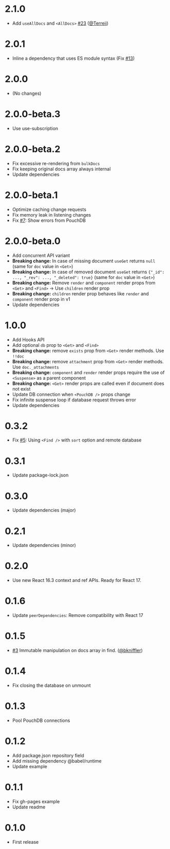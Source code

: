 # 2.1.0

- Add `useAllDocs` and `<AllDocs>` [#23](https://github.com/ArnoSaine/react-pouchdb/pull/23) ([@Terreii](https://github.com/Terreii))

# 2.0.1

- Inline a dependency that uses ES module syntax (Fix [#13](https://github.com/ArnoSaine/react-pouchdb/issues/13))

# 2.0.0

- (No changes)

# 2.0.0-beta.3

- Use use-subscription

# 2.0.0-beta.2

- Fix excessive re-rendering from `bulkDocs`
- Fix keeping original docs array always internal
- Update dependencies

# 2.0.0-beta.1

- Optimize caching change requests
- Fix memory leak in listening changes
- Fix [#7](https://github.com/ArnoSaine/react-pouchdb/issues/7): Show errors from PouchDB

# 2.0.0-beta.0

- Add concurrent API variant
- **Breaking change:** In case of missing document `useGet` returns `null` (same for `doc` value in `<Get>`)
- **Breaking change:** In case of removed document `useGet` returns `{"_id": ..., "_rev": ..., "_deleted": true}` (same for `doc` value in `<Get>`)
- **Breaking change:** Remove `render` and `component` render props from `<Get>` and `<Find>` → Use `children` render prop
- **Breaking change:** `children` render prop behaves like `render` and `component` render prop in v1
- Update dependencies

# 1.0.0

- Add Hooks API
- Add optional `db` prop to `<Get>` and `<Find>`
- **Breaking change:** remove `exists` prop from `<Get>` render methods. Use `!!doc`
- **Breaking change:** remove `attachment` prop from `<Get>` render methods. Use `doc._attachments`
- **Breaking change:** `component` and `render` render props require the use of `<Suspense>` as a parent component
- **Breaking change:** `<Get>` render props are called even if document does not exist
- Update DB connection when `<PouchDB />` props change
- Fix infinite suspense loop if database request throws error
- Update dependencies

# 0.3.2

- Fix [#5](https://github.com/ArnoSaine/react-pouchdb/issues/5): Using `<Find />` with `sort` option and remote database

# 0.3.1

- Update package-lock.json

# 0.3.0

- Update dependencies (major)

# 0.2.1

- Update dependencies (minor)

# 0.2.0

- Use new React 16.3 context and ref APIs. Ready for React 17.

# 0.1.6

- Update `peerDependencies`: Remove compatibility with React 17

# 0.1.5

- [#3](https://github.com/ArnoSaine/react-pouchdb/pull/3) Immutable manipulation on docs array in find. ([@bkniffler](https://github.com/bkniffler))

# 0.1.4

- Fix closing the database on unmount

# 0.1.3

- Pool PouchDB connections

# 0.1.2

- Add package.json repository field
- Add missing dependency @babel/runtime
- Update example

# 0.1.1

- Fix gh-pages example
- Update readme

# 0.1.0

- First release
